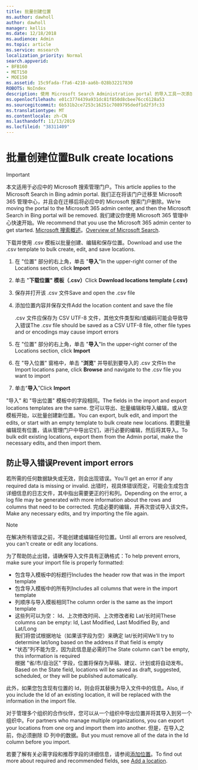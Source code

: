 ```yaml
---
title: 批量创建位置
ms.author: dawholl
author: dawholl
manager: kellis
ms.date: 12/18/2018
ms.audience: Admin
ms.topic: article
ms.service: mssearch
localization_priority: Normal
search.appverid:
- BFB160
- MET150
- MOE150
ms.assetid: 15c9fada-f7a6-4210-aa6b-028b32217830
ROBOTS: NoIndex
description: 使用 Microsoft Search Administration portal 的导入工具一次添加多个位置
ms.openlocfilehash: e01c3774439a931dc81f850d8cbee76cc6128a53
ms.sourcegitcommit: 6b531b2ce7253c16251c7089795dedf1d2f3fc33
ms.translationtype: MT
ms.contentlocale: zh-CN
ms.lasthandoff: 11/13/2019
ms.locfileid: "38311409"
---
```

# <a name="bulk-create-locations"></a><span data-ttu-id="adafc-103">批量创建位置</span><span class="sxs-lookup"><span data-stu-id="adafc-103">Bulk create locations</span></span>

> [!IMPORTANT]
> <span data-ttu-id="adafc-104">本文适用于必应中的 Microsoft 搜索管理门户。</span><span class="sxs-lookup"><span data-stu-id="adafc-104">This article applies to the Microsoft Search in Bing admin portal.</span></span> <span data-ttu-id="adafc-105">我们正在将该门户迁移至 Microsoft 365 管理中心，并且会在迁移后将必应中的 Microsoft 搜索门户删除。</span><span class="sxs-lookup"><span data-stu-id="adafc-105">We’re moving the portal to the Microsoft 365 admin center, and then the Microsoft Search in Bing portal will be removed.</span></span> <span data-ttu-id="adafc-106">我们建议你使用 Microsoft 365 管理中心快速开始。</span><span class="sxs-lookup"><span data-stu-id="adafc-106">We recommend that you use the Microsoft 365 admin center to get started.</span></span> <span data-ttu-id="adafc-107">[Microsoft 搜索概述](overview-microsoft-search.md)。</span><span class="sxs-lookup"><span data-stu-id="adafc-107">[Overview of Microsoft Search](overview-microsoft-search.md).</span></span>
    
<span data-ttu-id="adafc-108">下载并使用 .csv 模板以批量创建、编辑和保存位置。</span><span class="sxs-lookup"><span data-stu-id="adafc-108">Download and use the .csv template to bulk create, edit, and save locations.</span></span> 
  
1. <span data-ttu-id="adafc-109">在 "位置" 部分的右上角，单击 "**导入**"</span><span class="sxs-lookup"><span data-stu-id="adafc-109">In the upper-right corner of the Locations section, click **Import**</span></span>
    
2. <span data-ttu-id="adafc-110">单击 "**下载位置" 模板（.csv）**</span><span class="sxs-lookup"><span data-stu-id="adafc-110">Click **Download locations template (.csv)**</span></span>
    
3. <span data-ttu-id="adafc-111">保存并打开该 .csv 文件</span><span class="sxs-lookup"><span data-stu-id="adafc-111">Save and open the .csv file</span></span>
    
4. <span data-ttu-id="adafc-112">添加位置内容并保存文件</span><span class="sxs-lookup"><span data-stu-id="adafc-112">Add the location content and save the file</span></span>

    <span data-ttu-id="adafc-113">.csv 文件应保存为 CSV UTF-8 文件，其他文件类型和/或编码可能会导致导入错误</span><span class="sxs-lookup"><span data-stu-id="adafc-113">The .csv file should be saved as a CSV UTF-8 file, other file types and or encodings may cause import errors</span></span>
    
5. <span data-ttu-id="adafc-114">在 "位置" 部分的右上角，单击 "**导入**"</span><span class="sxs-lookup"><span data-stu-id="adafc-114">In the upper-right corner of the Locations section, click **Import**</span></span>
    
6. <span data-ttu-id="adafc-115">在 "导入位置" 窗格中，单击 "**浏览**" 并导航到要导入的 .csv 文件</span><span class="sxs-lookup"><span data-stu-id="adafc-115">In the Import locations pane, click **Browse** and navigate to the .csv file you want to import</span></span> 
    
7. <span data-ttu-id="adafc-116">单击“**导入**”</span><span class="sxs-lookup"><span data-stu-id="adafc-116">Click **Import**</span></span>

<span data-ttu-id="adafc-117">"导入" 和 "导出位置" 模板中的字段相同。</span><span class="sxs-lookup"><span data-stu-id="adafc-117">The fields in the import and export locations templates are the same.</span></span> <span data-ttu-id="adafc-118">您可以导出、批量编辑和导入编辑，或从空模板开始，以批量创建新位置。</span><span class="sxs-lookup"><span data-stu-id="adafc-118">You can export, bulk edit, and import the edits, or start with an empty template to bulk create new locations.</span></span> <span data-ttu-id="adafc-119">若要批量编辑现有位置，请从管理门户中导出它们，进行必要的编辑，然后将其导入。</span><span class="sxs-lookup"><span data-stu-id="adafc-119">To bulk edit existing locations, export them from the Admin portal, make the necessary edits, and then import them.</span></span>

## <a name="prevent-import-errors"></a><span data-ttu-id="adafc-120">防止导入错误</span><span class="sxs-lookup"><span data-stu-id="adafc-120">Prevent import errors</span></span>  
<span data-ttu-id="adafc-121">若所需的任何数据缺失或无效，则会出现错误。</span><span class="sxs-lookup"><span data-stu-id="adafc-121">You'll get an error if any required data is missing or invalid.</span></span> <span data-ttu-id="adafc-122">出错时，视具体错误而定，可能会生成包含详细信息的日志文件，其中指出需要更正的行和列。</span><span class="sxs-lookup"><span data-stu-id="adafc-122">Depending on the error, a log file may be generated with more information about the rows and columns that need to be corrected.</span></span> <span data-ttu-id="adafc-123">完成必要的编辑，并再次尝试导入该文件。</span><span class="sxs-lookup"><span data-stu-id="adafc-123">Make any necessary edits, and try importing the file again.</span></span>
  
> [!NOTE]
> <span data-ttu-id="adafc-124">在解决所有错误之前，不能创建或编辑任何位置。</span><span class="sxs-lookup"><span data-stu-id="adafc-124">Until all errors are resolved, you can't create or edit any locations.</span></span> 

<span data-ttu-id="adafc-125">为了帮助防止出错，请确保导入文件具有正确格式：</span><span class="sxs-lookup"><span data-stu-id="adafc-125">To help prevent errors, make sure your import file is properly formatted:</span></span>
- <span data-ttu-id="adafc-126">包含导入模板中的标题行</span><span class="sxs-lookup"><span data-stu-id="adafc-126">Includes the header row that was in the import template</span></span>
- <span data-ttu-id="adafc-127">包含导入模板中的所有列</span><span class="sxs-lookup"><span data-stu-id="adafc-127">Includes all columns that were in the import template</span></span>
- <span data-ttu-id="adafc-128">列顺序与导入模板相同</span><span class="sxs-lookup"><span data-stu-id="adafc-128">The column order is the same as the import template</span></span>
- <span data-ttu-id="adafc-129">这些列可以为空： Id、上次修改时间、上次修改者和 Lat/长时间</span><span class="sxs-lookup"><span data-stu-id="adafc-129">These columns can be empty: Id, Last Modified, Last Modified By, and Lat/Long</span></span>  
<span data-ttu-id="adafc-130">我们将尝试根据地址（如果该字段为空）来确定 lat/长时间</span><span class="sxs-lookup"><span data-stu-id="adafc-130">We'll try to determine lat/long based on the address if that field is empty</span></span>
- <span data-ttu-id="adafc-131">“状态”列不能为空，因为此信息是必需的</span><span class="sxs-lookup"><span data-stu-id="adafc-131">The State column can't be empty, this information is required</span></span>  
<span data-ttu-id="adafc-132">根据 "省/市/自治区" 字段，位置将保存为草稿、建议、计划或将自动发布。</span><span class="sxs-lookup"><span data-stu-id="adafc-132">Based on the State field, locations will be saved as draft, suggested, scheduled, or they will be published automatically.</span></span>

<span data-ttu-id="adafc-133">此外，如果您包含现有位置的 Id，则会将其替换为导入文件中的信息。</span><span class="sxs-lookup"><span data-stu-id="adafc-133">Also, if you include the Id of an existing location, it will be replaced with the information in the import file.</span></span>

<span data-ttu-id="adafc-134">对于管理多个组织的合作伙伴，您可以从一个组织中导出位置并将其导入到另一个组织中。</span><span class="sxs-lookup"><span data-stu-id="adafc-134">For partners who manage multiple organizations, you can export your locations from one org and import them into another.</span></span> <span data-ttu-id="adafc-135">但是，在导入之前，你必须删除 ID 列中的数据。</span><span class="sxs-lookup"><span data-stu-id="adafc-135">But you must remove all of the data in the Id column before you import.</span></span>
  
<span data-ttu-id="adafc-136">若要了解有关必需字段和推荐字段的详细信息，请参阅[添加位置](add-a-location.md)。</span><span class="sxs-lookup"><span data-stu-id="adafc-136">To find out more about required and recommended fields, see [Add a location](add-a-location.md).</span></span>

  

